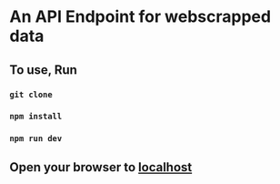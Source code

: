 # An API Endpoint for webscrapped data
## To use, Run
### `git clone`
### `npm install`
### `npm run dev`
## Open your browser to [localhost](http://localhost:3000)

